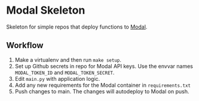 # Modal Skeleton

Skeleton for simple repos that deploy functions to [Modal](modal.com).

## Workflow

1. Make a virtualenv and then run `make setup`.
2. Set up Github secrets in repo for Modal API keys. Use the envvar names `MODAL_TOKEN_ID` and `MODAL_TOKEN_SECRET`.
3. Edit `main.py` with application logic.
4. Add any new requirements for the Modal container in `requirements.txt`
5. Push changes to main. The changes will autodeploy to Modal on push.
